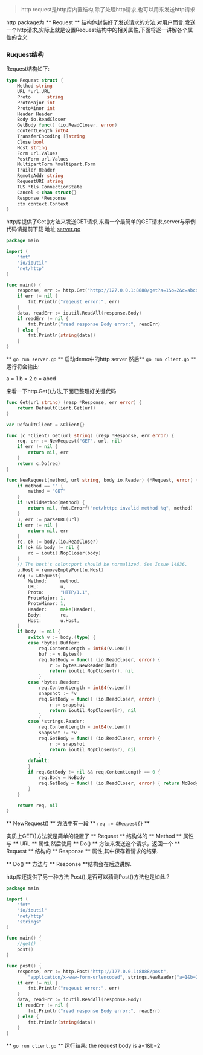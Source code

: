 >http request是http库内置结构,除了处理http请求,也可以用来发送http请求

http package为 ** Request ** 结构体封装好了发送请求的方法,对用户而言,发送一个http请求,实际上就是设置Request结构中的相关属性,下面将逐一讲解各个属性的含义


### Ruquest结构

Request结构如下:

```go
type Request struct {
	Method string
	URL *url.URL
	Proto      string
	ProtoMajor int
	ProtoMinor int
	Header Header
	Body io.ReadCloser
	GetBody func() (io.ReadCloser, error)
	ContentLength int64
	TransferEncoding []string
	Close bool
	Host string
	Form url.Values
	PostForm url.Values
	MultipartForm *multipart.Form
	Trailer Header
	RemoteAddr string
	RequestURI string
	TLS *tls.ConnectionState
	Cancel <-chan struct{}
	Response *Response
	ctx context.Context
}
```

http库提供了Get()方法来发送GET请求,来看一个最简单的GET请求,server与示例代码请提前下载 地址 [server.go](https://github.com/zhangsheng1992/notes/blob/master/demo/http-client/simple/server.go)

```go
package main

import (
	"fmt"
	"io/ioutil"
	"net/http"
)

func main() {
	response, err := http.Get("http://127.0.0.1:8888/get?a=1&b=2&c=abcd")
	if err != nil {
		fmt.Println("reqeust error:", err)
	}
	data, readErr := ioutil.ReadAll(response.Body)
	if readErr != nil {
		fmt.Println("read response Body error:", readErr)
	} else {
		fmt.Println(string(data))
	}
}
```

** `go run server.go` ** 启动demo中的http server
然后** `go run client.go` ** 
运行将会输出:

a = 1
b = 2
c = abcd

来看一下http.Get()方法,下面已整理好关键代码

```go
func Get(url string) (resp *Response, err error) {
	return DefaultClient.Get(url)
}

var DefaultClient = &Client{}

func (c *Client) Get(url string) (resp *Response, err error) {
	req, err := NewRequest("GET", url, nil)
	if err != nil {
		return nil, err
	}
	return c.Do(req)
}

func NewRequest(method, url string, body io.Reader) (*Request, error) {
	if method == "" {
		method = "GET"
	}
	if !validMethod(method) {
		return nil, fmt.Errorf("net/http: invalid method %q", method)
	}
	u, err := parseURL(url)
	if err != nil {
		return nil, err
	}
	rc, ok := body.(io.ReadCloser)
	if !ok && body != nil {
		rc = ioutil.NopCloser(body)
	}
	// The host's colon:port should be normalized. See Issue 14836.
	u.Host = removeEmptyPort(u.Host)
	req := &Request{
		Method:     method,
		URL:        u,
		Proto:      "HTTP/1.1",
		ProtoMajor: 1,
		ProtoMinor: 1,
		Header:     make(Header),
		Body:       rc,
		Host:       u.Host,
	}
	if body != nil {
		switch v := body.(type) {
		case *bytes.Buffer:
			req.ContentLength = int64(v.Len())
			buf := v.Bytes()
			req.GetBody = func() (io.ReadCloser, error) {
				r := bytes.NewReader(buf)
				return ioutil.NopCloser(r), nil
			}
		case *bytes.Reader:
			req.ContentLength = int64(v.Len())
			snapshot := *v
			req.GetBody = func() (io.ReadCloser, error) {
				r := snapshot
				return ioutil.NopCloser(&r), nil
			}
		case *strings.Reader:
			req.ContentLength = int64(v.Len())
			snapshot := *v
			req.GetBody = func() (io.ReadCloser, error) {
				r := snapshot
				return ioutil.NopCloser(&r), nil
			}
		default:
		}
		if req.GetBody != nil && req.ContentLength == 0 {
			req.Body = NoBody
			req.GetBody = func() (io.ReadCloser, error) { return NoBody, nil }
		}
	}

	return req, nil
}
```

** NewRequest() ** 方法中有一段 ** `req := &Request{}` ** 

实质上GET()方法就是简单的设置了 ** Requset ** 结构体的 ** Method ** 属性与 ** URL ** 属性,然后使用 ** Do() ** 方法来发送这个请求，返回一个 ** Request ** 结构的 ** Response ** 属性,其中保存着请求的结果.

** Do() ** 方法与 ** Response **结构会在后边讲解.

http库还提供了另一种方法 Post(),是否可以猜测Post()方法也是如此？



```go
package main

import (
	"fmt"
	"io/ioutil"
	"net/http"
	"strings"
)

func main() {
	//get()
	post()
}

func post() {
	response, err := http.Post("http://127.0.0.1:8888/post",
		"application/x-www-form-urlencoded", strings.NewReader("a=1&b=2"))
	if err != nil {
		fmt.Println("reqeust error:", err)
	}
	data, readErr := ioutil.ReadAll(response.Body)
	if readErr != nil {
		fmt.Println("read response Body error:", readErr)
	} else {
		fmt.Println(string(data))
	}
}

```

** `go run client.go` ** 运行结果:
the request body is a=1&b=2









